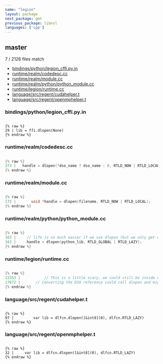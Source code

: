 ```yaml
---
name: "legion"
layout: package
next_package: gmt
previous_package: libnsl
languages: ['cpp']
---
```

## master
7 / 2126 files match

 - [bindings/python/legion_cffi.py.in](#bindingspythonlegion_cffipyin)
 - [runtime/realm/codedesc.cc](#runtimerealmcodedesccc)
 - [runtime/realm/module.cc](#runtimerealmmodulecc)
 - [runtime/realm/python/python_module.cc](#runtimerealmpythonpython_modulecc)
 - [runtime/legion/runtime.cc](#runtimelegionruntimecc)
 - [language/src/regent/cudahelper.t](#languagesrcregentcudahelpert)
 - [language/src/regent/openmphelper.t](#languagesrcregentopenmphelpert)

### bindings/python/legion_cffi.py.in

```

{% raw %}
29 | lib = ffi.dlopen(None)
{% endraw %}

```
### runtime/realm/codedesc.cc

```cpp

{% raw %}
373 | 	handle = dlopen(*dso_name ? dso_name : 0, RTLD_NOW | RTLD_LOCAL);
{% endraw %}

```
### runtime/realm/module.cc

```cpp

{% raw %}
175 |       void *handle = dlopen(filename, RTLD_NOW | RTLD_LOCAL);
{% endraw %}

```
### runtime/realm/python/python_module.cc

```cpp

{% raw %}
162 |     // life is so much easier if we use dlopen (but we only get one copy then)
163 |     handle = dlopen(python_lib, RTLD_GLOBAL | RTLD_LAZY);
{% endraw %}

```
### runtime/legion/runtime.cc

```cpp

{% raw %}
12353 |           // This is a little scary, we could still be inside of dlopen when
17672 |       // Converting the DSO reference could call dlopen and might block
{% endraw %}

```
### language/src/regent/cudahelper.t

```

{% raw %}
97 |         var lib = dlfcn.dlopen([&int8](0), dlfcn.RTLD_LAZY)
{% endraw %}

```
### language/src/regent/openmphelper.t

```

{% raw %}
32 |     var lib = dlfcn.dlopen([&int8](0), dlfcn.RTLD_LAZY)
{% endraw %}

```